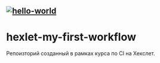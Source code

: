 [![hello-world](https://github.com/FunnyDrew/hexlet-my-first-workflow/actions/workflows/hello-world.yml/badge.svg)](https://github.com/FunnyDrew/hexlet-my-first-workflow/actions/workflows/hello-world.yml)
---
# hexlet-my-first-workflow
Репоизторий созданный в рамках курса по CI на Хекслет.
